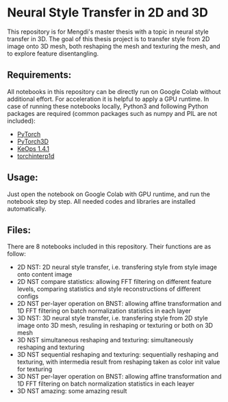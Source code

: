 # Neural Style Transfer in 2D and 3D

This repository is for Mengdi's master thesis with a topic in neural style transfer in 3D. The goal of this thesis project is to transfer style from 2D image onto 3D mesh, both reshaping the mesh and texturing the mesh, and to explore feature disentangling. 


## Requirements:

All notebooks in this repository can be directly run on Google Colab without additional effort. For acceleration it is helpful to apply a GPU runtime. In case of running these notebooks locally, Python3 and following Python packages are required (common packages such as numpy and PIL are not included):

- [PyTorch](https://pytorch.org/)
- [PyTorch3D](https://pytorch3d.org/)
- [KeOps 1.4.1](https://www.kernel-operations.io/keops/index.html)
- [torchinterp1d](https://github.com/aliutkus/torchinterp1d)


## Usage:

Just open the notebook on Google Colab with GPU runtime, and run the notebook step by step. All needed codes and libraries are installed automatically.


## Files:

There are 8 notebooks included in this repository. Their functions are as follow:

- 2D NST: 2D neural style transfer, i.e. transfering style from style image onto content image
- 2D NST compare statistics: allowing FFT filtering on different feature levels, comparing statistics and style reconstructions of different configs
- 2D NST per-layer operation on BNST: allowing affine transformation and 1D FFT filtering on batch normalization statistics in each layer
- 3D NST: 3D neural style transfer, i.e. transfering style from 2D style image onto 3D mesh, resuling in reshaping or texturing or both on 3D mesh
- 3D NST simultaneous reshaping and texturing: simultaneously reshaping and texturing
- 3D NST sequential reshaping and texturing: sequentially reshaping and texturing, with intermedia result from reshaping taken as color init value for texturing
- 3D NST per-layer operation on BNST: allowing affine transformation and 1D FFT filtering on batch normalization statistics in each leayer
- 3D NST amazing: some amazing result